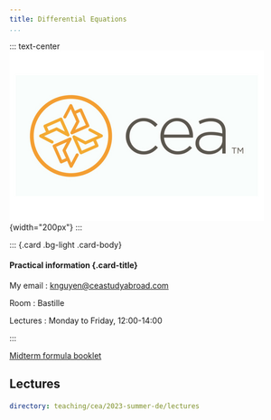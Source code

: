 ```yaml
---
title: Differential Equations
...
```


::: text-center
![](/static/cea_logo.png){width="200px"}
:::

::: {.card .bg-light .card-body}

#### Practical information {.card-title}

My email
:   <knguyen@ceastudyabroad.com>

Room
:   Bastille

Lectures
:   Monday to Friday, 12:00-14:00

:::

[Midterm formula booklet](formulae)

Lectures
--------

~~~ {.yaml .widget name="explorer"}
directory: teaching/cea/2023-summer-de/lectures
~~~
